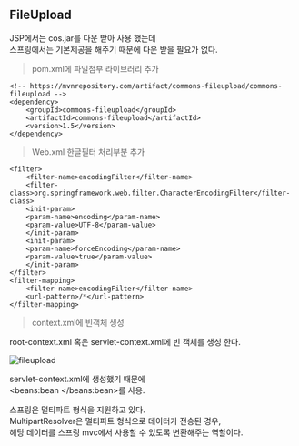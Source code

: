 ## FileUpload
JSP에서는 cos.jar를 다운 받아 사용 했는데   
스프링에서는 기본제공을 해주기 때문에 다운 받을 필요가 없다.   

> pom.xml에 파일첨부 라이브러리 추가

```
<!-- https://mvnrepository.com/artifact/commons-fileupload/commons-fileupload -->
<dependency>
    <groupId>commons-fileupload</groupId>
    <artifactId>commons-fileupload</artifactId>
    <version>1.5</version>
</dependency>
```
> Web.xml 한글필터 처리부분 추가
```
<filter>
	<filter-name>encodingFilter</filter-name>
	<filter-class>org.springframework.web.filter.CharacterEncodingFilter</filter-class>
	<init-param>
	<param-name>encoding</param-name>
	<param-value>UTF-8</param-value>
	</init-param>
	<init-param>
	<param-name>forceEncoding</param-name>
	<param-value>true</param-value>
	</init-param>
</filter>
<filter-mapping>
	<filter-name>encodingFilter</filter-name>
	<url-pattern>/*</url-pattern>
</filter-mapping>
```

> context.xml에 빈객체 생성

root-context.xml 혹은 servlet-context.xml에 빈 객체를 생성 한다.   

![fileupload](https://user-images.githubusercontent.com/118541186/231090474-109000d2-a3d3-4fa2-9dc5-2f4b82191801.JPG)

servlet-context.xml에 생성했기 때문에    
<beans:bean </beans:bean>를 사용.

스프링은 멀티파트 형식을 지원하고 있다.   
MultipartResolver은 멀티파트 형식으로 데이터가 전송된 경우,    
해당 데이터를 스프링 mvc에서 사용할 수 있도록 변환해주는 역할이다.